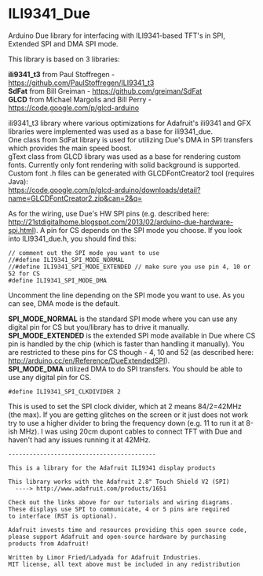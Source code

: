ILI9341_Due
===========

Arduino Due library for interfacing with ILI9341-based TFT's in SPI, Extended SPI and DMA SPI mode.

This library is based on 3 libraries:

<b>ili9341_t3</b> from Paul Stoffregen - https://github.com/PaulStoffregen/ILI9341_t3<br>
<b>SdFat</b> from Bill Greiman - https://github.com/greiman/SdFat<br>
<b>GLCD</b> from Michael Margolis and Bill Perry - https://code.google.com/p/glcd-arduino<br>

ili9341_t3 library where various optimizations for Adafruit's ili9341 and GFX libraries were implemented was used as a base for ili9341_due.<br>
One class from SdFat library is used for utilizing Due's DMA in SPI transfers which provides the main speed boost.<br>
gText class from GLCD library was used as a base for rendering custom fonts. Currently only font rendering with solid background is supported. Custom font .h files can be generated with GLCDFontCreator2 tool (requires Java):<br>
https://code.google.com/p/glcd-arduino/downloads/detail?name=GLCDFontCreator2.zip&can=2&q=

As for the wiring, use Due's HW SPI pins (e.g. described here: http://21stdigitalhome.blogspot.com/2013/02/arduino-due-hardware-spi.html). A pin for CS depends on the SPI mode you choose.
If you look into ILI9341_due.h, you should find this:
```Arduino
// comment out the SPI mode you want to use
//#define ILI9341_SPI_MODE_NORMAL
//#define ILI9341_SPI_MODE_EXTENDED	// make sure you use pin 4, 10 or 52 for CS
#define ILI9341_SPI_MODE_DMA
```

Uncomment the line depending on the SPI mode you want to use. As you can see, DMA mode is the default.

<b>SPI_MODE_NORMAL</b> is the standard SPI mode where you can use any digital pin for CS but you/library has to drive it manually.<br>
<b>SPI_MODE_EXTENDED</b> is the extended SPI mode available in Due where CS pin is handled by the chip (which is faster than handling it manually). You are restricted to these pins for CS though - 4, 10 and 52 (as described here: http://arduino.cc/en/Reference/DueExtendedSPI).<br>
<b>SPI_MODE_DMA</b> utilized DMA to do SPI transfers. You should be able to use any digital pin for CS.

```Arduino
#define ILI9341_SPI_CLKDIVIDER 2
```

This is used to set the SPI clock divider, which at 2 means 84/2=42MHz (the max). If you are getting glitches on the screen or it just does not work try to use a higher divider to bring the frequency down (e.g. 11 to run it at 8-ish MHz). I was using 20cm dupont cables to connect TFT with Due and haven't had any issues running it at 42MHz.


```
------------------------------------------

This is a library for the Adafruit ILI9341 display products

This library works with the Adafruit 2.8" Touch Shield V2 (SPI)
  ----> http://www.adafruit.com/products/1651
 
Check out the links above for our tutorials and wiring diagrams.
These displays use SPI to communicate, 4 or 5 pins are required
to interface (RST is optional).

Adafruit invests time and resources providing this open source code,
please support Adafruit and open-source hardware by purchasing
products from Adafruit!

Written by Limor Fried/Ladyada for Adafruit Industries.
MIT license, all text above must be included in any redistribution
```
